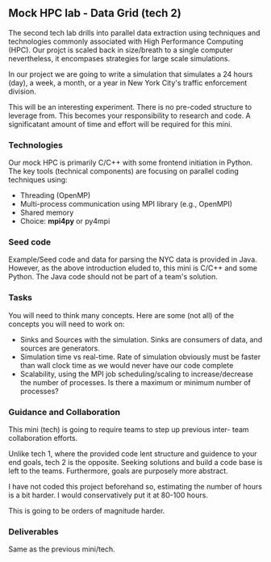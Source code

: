 ## Mock HPC lab - Data Grid (tech 2)

The second tech lab drills into parallel data extraction using 
techniques and technologies commonly associated with High Performance 
Computing (HPC). Our projct is scaled back in size/breath to a single 
computer nevertheless, it encompases strategies for large scale 
simulations. 

In our project we are going to write a simulation that simulates a 
24 hours (day), a week, a month, or a year in New York City's traffic 
enforcement division. 

This will be an interesting experiment. There is no pre-coded structure 
to leverage from. This becomes your responsibility to research and code. 
A significatant amount of time and effort will be required for this mini. 


### Technologies

Our mock HPC is primarily C/C++ with some frontend initiation in Python. 
The key tools (technical components) are focusing on parallel coding 
techniques using:

   * Threading (OpenMP)
   * Multi-process communication using MPI library (e.g., OpenMPI)
   * Shared memory
   * Choice: **mpi4py** or py4mpi


### Seed code

Example/Seed code and data for parsing the NYC data is provided in 
Java. However, as the above introduction eluded to, this mini is 
C/C++ and some Python. The Java code should not be part of a team's
solution.


### Tasks

You will need to think many concepts. Here are some (not all) of the
concepts you will need to work on:

   * Sinks and Sources with the simulation. Sinks are 
     consumers of data, and sources are generators.
   * Simulation time vs real-time. Rate of simulation 
     obviously must be faster than wall clock time as 
     we would never have our code complete
   * Scalability, using the MPI job scheduling/scaling to
     increase/decrease the number of processes. Is there a
     maximum or minimum number of processes?


### Guidance and Collaboration

This mini (tech) is going to require teams to step up previous inter-
team collaboration efforts. 

Unlike tech 1, where the provided code lent structure and guidence to 
your end goals, tech 2 is the opposite. Seeking solutions and build a
code base is left to the teams. Furthermore, goals are purposely more 
abstract.

I have not coded this project beforehand so, estimating the number of 
hours is a bit harder. I would conservatively put it at 80-100 hours. 

This is going to be orders of magnitude harder.


### Deliverables

Same as the previous mini/tech.
